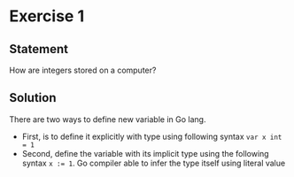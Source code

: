 # Exercise 1

## Statement

How are integers stored on a computer?

## Solution

There are two ways to define new variable in Go lang.

* First, is to define it explicitly with type using following syntax `var x int = 1`
* Second, define the variable with its implicit type using the following syntax `x := 1`. Go compiler able to infer the
  type itself using literal value
